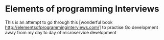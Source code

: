 # Elements of programming Interviews

This is an attempt to go through this [wonderful book http://elementsofprogramminginterviews.com/] to practise Go development away from my day to day of microservice development
